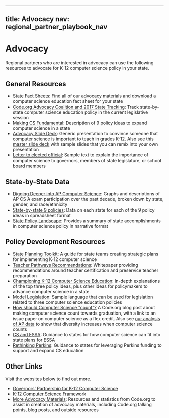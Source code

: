 <meta name="robots" content="noindex">

---
title: Advocacy
nav: regional_partner_playbook_nav
---
<a id="top"></a>

# Advocacy

Regional partners who are interested in advocacy can use the following resources to advocate for K-12 computer science policy in your state. 

## General Resources

- [State Fact Sheets](http://code.org/promote): Find all of our advocacy materials and download a computer science education fact sheet for your state
- [Code.org Advocacy Coalition and 2017 State Tracking](http://code.org/advocacy): Track state-by-state computer science education policy in the current legislative session
- [Making CS Fundamental](https://code.org/files/Making_CS_Fundamental.pdf): Description of 9 policy ideas to expand computer science in a state
- [Advocacy Slide Deck](https://code.org/files/computer_science_advocacy.pptx): Generic presentation to convince someone that computer science is important to teach in grades K-12. Also see this [master slide deck](https://docs.google.com/presentation/d/1SUGh9QdyXoXPepD1vC5YXRnicxp-th_yWX8dNM_vywc/edit?usp=sharing) with sample slides that you can remix into your own presentation
- [Letter to elected official](https://code.org/files/policy_maker_letter.pdf): Sample text to explain the importance of computer science to governors, members of state legislature, or school board members

## State-by-State Data
- [Digging Deeper into AP Computer Science](http://code.org/promote/ap): Graphs and descriptions of AP CS A exam participation over the past decade, broken down by state, gender, and race/ethnicity
- [State-by-state 9 policies](https://docs.google.com/spreadsheets/d/1YtTVcpQXoZz0IchihwGOihaCNeqCz2HyLwaXYpyb2SQ/pubhtml): Data on each state for each of the 9 policy ideas in spreadsheet format
- [State Policy Landscape](https://docs.google.com/document/d/1J3TbEQt3SmIWuha7ooBPvlWpiK-pNVIV5uuQEzNzdkE/edit?usp=sharing): Provides a summary of state accomplishments in computer science policy in narrative format

## Policy Development Resources
- [State Planning Toolkit](https://docs.google.com/document/d/13N843-BjK9JHXNWKFzJlxhpw7f6Y2pJF6tpV2aHM1HU/edit?usp=sharing): A guide for state teams creating strategic plans for implementing K-12 computer science 
- [Teacher Pathways Recommendations](http://code.org/files/TeacherPathwayRecommendations.pdf): Whitepaper providing recommendations around teacher certification and preservice teacher preparation
- [Championing K-12 Computer Science Education](http://media.wix.com/ugd/be22fe_c41ff338edaa4b6594764859b8657c51.pdf): In-depth explanations of the top three policy ideas, plus other ideas for policymakers to advance computer science in a state.
- [Model Legislation](http://media.wix.com/ugd/be22fe_f50c481364f44ca4807a3efee8c11ad1.pdf): Sample language that can be used for legislation related to three computer science education policies
- [How should Computer Science "count"?](http://blog.code.org/post/154518222573/computer-science-really-is-computer-science) A Code.org blog post about making computer science count towards graduation, with a link to an issue paper on computer science as a flex credit. Also see [our analysis of AP data](https://medium.com/@codeorg/does-making-cs-count-make-a-difference-7ab5ca6b8407) to show that diversity increases when computer science counts
- [CS and ESSA](https://code.org/files/CS_and_ESSA.pdf): Guidance to states for how computer science can fit into state plans for ESSA
- [Rethinking Perkins](https://code.org/files/CS_and_ESSA.pdf): Guidance to states for leveraging Perkins funding to support and expand CS education

## Other Links
Visit the websites below to find out more. 

- [Governors’ Partnership for K-12 Computer Science](http://governorsforcs.org) 
- [K-12 Computer Science Framework](http://k12cs.org)
- [More Advocacy Materials](https://code.org/promote/morestats): Resources and statistics from Code.org to assist in creation of advocacy materials, including Code.org talking points, blog posts, and outside resources
